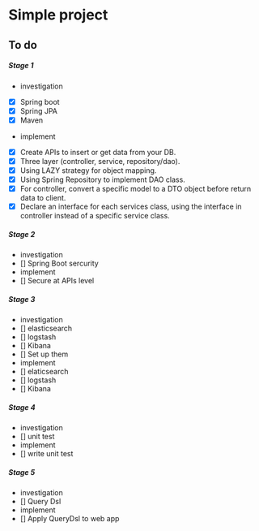 # Simple project

## To do

##### Stage 1

- investigation
- [x] Spring boot
- [x] Spring JPA
- [x] Maven
- implement
- [x] Create APIs to insert or get data from your DB.
- [x] Three layer (controller, service, repository/dao).
- [x] Using LAZY strategy for object mapping.
- [x] Using Spring Repository to implement DAO class.
- [x] For controller, convert a specific model to a DTO object before return data to client.
- [x] Declare an interface for each services class, using the interface in controller instead of a specific service class.

##### Stage 2

- investigation
- [] Spring Boot sercurity
- implement
- [] Secure at APIs level

##### Stage 3

- investigation
- [] elasticsearch
- [] logstash
- [] Kibana
- [] Set up them
- implement
- [] elaticsearch
- [] logstash
- [] Kibana

##### Stage 4

- investigation
- [] unit test
- implement
- [] write unit test

##### Stage 5

- investigation
- [] Query Dsl
- implement
- [] Apply QueryDsl to web app


